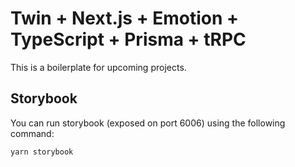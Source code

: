# Twin + Next.js + Emotion + TypeScript + Prisma + tRPC

This is a boilerplate for upcoming projects.

## Storybook

You can run storybook (exposed on port 6006) using the following command:

```sh
yarn storybook
```